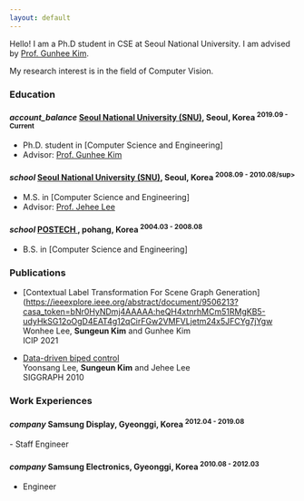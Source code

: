```yaml
---
layout: default
---
```


Hello!
I am a Ph.D student in CSE at Seoul National University.
I am advised by [Prof. Gunhee Kim](https://vision.snu.ac.kr/gunhee/).

My research interest is in the field of Computer Vision.
<!--
I do research in natural language processing, focusing on generating sentences from various types of contexts (e.g. image, text and audio).
-->

### Education


<h4 class="education">
  <i class="material-icons md-18">account_balance</i>
  <a href="http://en.snu.ac.kr/">Seoul National University (SNU)</a>, Seoul, Korea
  <sup>2019.09 - Current</sup>
</h4>

- Ph.D. student in [Computer Science and Engineering]
- Advisor: [Prof. Gunhee Kim](https://vision.snu.ac.kr/gunhee/)

<h4 class="education">
  <i class="material-icons md-18">school</i>
  <a href="http://en.snu.ac.kr/">Seoul National University (SNU)</a>, Seoul, Korea
  <sup>2008.09 - 2010.08/sup>
</h4>

- M.S. in [Computer Science and Engineering]
- Advisor: [Prof. Jehee Lee](https://mrl.snu.ac.kr/~jehee/)

<h4 class="education">
  <i class="material-icons md-18">school</i>
  <a href="https://postech.ac.kr/eng/">POSTECH </a>, pohang, Korea
  <sup>2004.03 - 2008.08</sup>
</h4>

- B.S. in [Computer Science and Engineering]

### Publications

<!--
- [Shared Neural Representation-inspired Empathetic Response Generation]() <br/>
Hyunwoo Kim, **Byeongchang Kim** and Gunhee Kim <br/>
ICLR 2021 Brain2AI Workshop
-->
- [Contextual Label Transformation For Scene Graph Generation](https://ieeexplore.ieee.org/abstract/document/9506213?casa_token=bNr0HyNDmj4AAAAA:heQH4xtnrhMCm51RMgKB5-udyHkSG12oOgD4EAT4g12qCirFGw2VMFVLjetm24x5JFCYg7jYgw<br/> 
Wonhee Lee, **Sungeun Kim** and Gunhee Kim<br/> ICIP 2021<br/>

- [Data-driven biped control](https://dl.acm.org/doi/abs/10.1145/1833349.1781155?casa_token=NBb0PWejtrAAAAAA:s2qks6igpIuG56ZhZ9qOx_4_PPccqvmd0bGCsCE6pGIWLYA2g3mWLjBqG_x3902hQlYFQ6ohjQm1gA)<br/> Yoonsang Lee, **Sungeun Kim** and Jehee Lee<br/> SIGGRAPH 2010<br/>


### Work Experiences

<h4 class="education">
  <i class="material-icons md-18">company</i>
  Samsung Display, Gyeonggi, Korea
  <sup>2012.04 - 2019.08</sup>
</h4>
- Staff Engineer
<h4 class="education">
  <i class="material-icons md-18">company</i>
  Samsung Electronics, Gyeonggi, Korea
  <sup>2010.08 - 2012.03</sup>
</h4>

- Engineer
